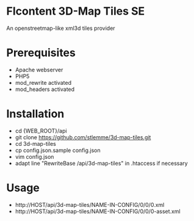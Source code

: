 FIcontent 3D-Map Tiles SE
=====================

An openstreetmap-like xml3d tiles provider

Prerequisites
=====================

* Apache webserver
* PHP5
* mod_rewrite activated
* mod_headers activated

Installation
=====================

- cd {WEB_ROOT}/api
- git clone https://github.com/stlemme/3d-map-tiles.git
- cd 3d-map-tiles
- cp config.json.sample config.json
- vim config.json
- adapt line "RewriteBase /api/3d-map-tiles" in .htaccess if necessary

Usage
=====================

- http://HOST/api/3d-map-tiles/NAME-IN-CONFIG/0/0/0.xml
- http://HOST/api/3d-map-tiles/NAME-IN-CONFIG/0/0/0-asset.xml

